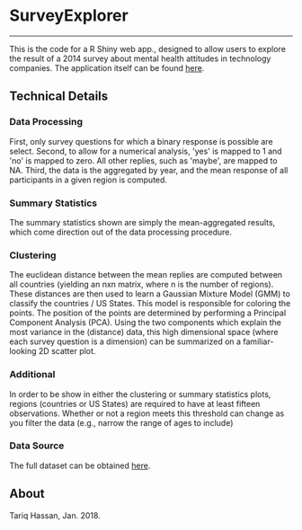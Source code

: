 # SurveyExplorer

---

This is the code for a R Shiny web app., designed to allow users to explore the result of a 2014 survey
about mental health attitudes in technology companies. The application itself can be found
[here](https://thass.shinyapps.io/SurveyExplorer/). 

## Technical Details 

### Data Processing

First, only survey questions for which a binary response is possible are select. Second, to
allow for a numerical analysis, 'yes' is mapped to 1 and 'no' is mapped to zero. All other replies, such as 'maybe',
are mapped to NA. Third, the data is the aggregated by year, and the mean response of all participants in a
given region is computed.

### Summary Statistics

The summary statistics shown are simply the mean-aggregated results,
which come direction out of the data processing procedure.

### Clustering

The euclidean distance between the mean replies are computed between all countries (yielding an nxn matrix, 
where n is the number of regions). These distances are then used to learn a Gaussian Mixture Model (GMM) to
classify the countries / US States. This model is responsible for coloring the points. The position of the points
are determined by performing a Principal Component Analysis (PCA). Using the two components which explain the most
variance in the (distance) data, this high dimensional space (where each survey question is a dimension) can be summarized
on a familiar-looking 2D scatter plot.

### Additional

In order to be show in either the clustering or summary statistics plots, regions (countries or US States)
are required to have at least fifteen observations. Whether or not a region meets this threshold can
change as you filter the data (e.g., narrow the range of ages to include)

### Data Source

The full dataset can be obtained [here](https://www.kaggle.com/osmi/mental-health-in-tech-survey).

## About

Tariq Hassan, Jan. 2018.
